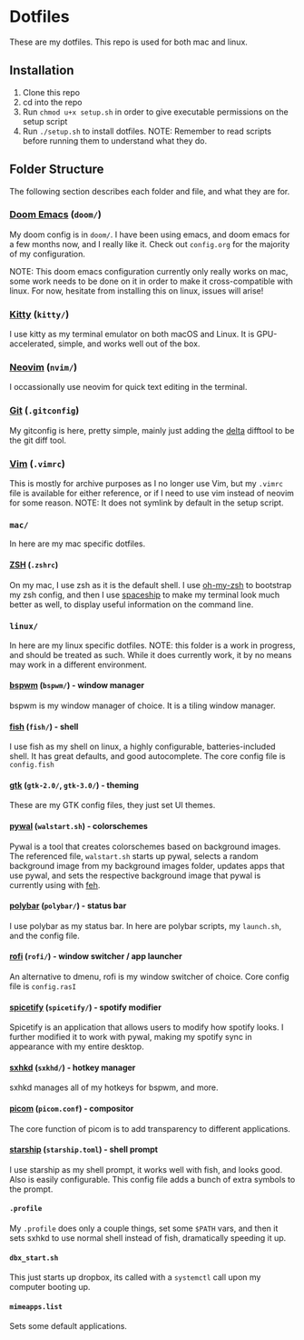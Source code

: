# Dotfiles

These are my dotfiles. This repo is used for both mac and linux.

## Installation

1. Clone this repo
2. cd into the repo
3. Run `chmod u+x setup.sh` in order to give executable permissions on the setup script
4. Run `./setup.sh` to install dotfiles. NOTE: Remember to read scripts before running them to understand what they do.

## Folder Structure

The following section describes each folder and file, and what they are for.

### [Doom Emacs](https://github.com/hlissner/doom-emacs) (`doom/`)

My doom config is in `doom/`. I have been using emacs, and doom emacs for a few months now, and I really like it. Check out `config.org` for the majority of my configuration.

NOTE: This doom emacs configuration currently only really works on mac, some work needs to be done on it in order to make it cross-compatible with linux. For now, hesitate from installing this on linux, issues will arise!

### [Kitty](https://github.com/kovidgoyal/kitty) (`kitty/`)

I use kitty as my terminal emulator on both macOS and Linux. It is GPU-accelerated, simple, and works well out of the box.

### [Neovim](https://neovim.io) (`nvim/`)

I occassionally use neovim for quick text editing in the terminal.

### [Git](https://git-scm.com) (`.gitconfig`)

My gitconfig is here, pretty simple, mainly just adding the [delta](https://github.com/dandavison/delta) difftool to be the git diff tool.

### [Vim](https://www.vim.org) (`.vimrc`)

This is mostly for archive purposes as I no longer use Vim, but my `.vimrc` file is available for either reference, or if I need to use vim instead of neovim for some reason. NOTE: It does not symlink by default in the setup script.

### `mac/`

In here are my mac specific dotfiles.

#### [ZSH](https://www.zsh.org) (`.zshrc`)

On my mac, I use zsh as it is the default shell. I use [oh-my-zsh](https://ohmyz.sh) to bootstrap my zsh config, and then I use [spaceship](https://spaceship-prompt.sh) to make my terminal look much better as well, to display useful information on the command line.

### `linux/`

In here are my linux specific dotfiles. NOTE: this folder is a work in progress, and should be treated as such. While it does currently work, it by no means may work in a different environment.

#### [bspwm](https://github.com/baskerville/bspwm) (`bspwm/`) - window manager

bspwm is my window manager of choice. It is a tiling window manager.

#### [fish](https://fishshell.com) (`fish/`) - shell

I use fish as my shell on linux, a highly configurable, batteries-included shell. It has great defaults, and good autocomplete. The core config file is `config.fish`

#### [gtk](https://www.gtk.org) (`gtk-2.0/`, `gtk-3.0/`) - theming

These are my GTK config files, they just set UI themes.

#### [pywal](https://github.com/dylanaraps/pywal) (`walstart.sh`) - colorschemes

Pywal is a tool that creates colorschemes based on background images. The referenced file, `walstart.sh` starts up pywal, selects a random background image from my background images folder, updates apps that use pywal, and sets the respective background image that pywal is currently using with [feh](https://feh.finalrewind.org).

#### [polybar](https://github.com/polybar/polybar) (`polybar/`) - status bar

I use polybar as my status bar. In here are polybar scripts, my `launch.sh`, and the config file.

#### [rofi](https://github.com/davatorium/rofi) (`rofi/`) - window switcher / app launcher

An alternative to dmenu, rofi is my window switcher of choice. Core config file is `config.rasI`

#### [spicetify](https://spicetify.app) (`spicetify/`) - spotify modifier

Spicetify is an application that allows users to modify how spotify looks. I further modified it to work with pywal, making my spotify sync in appearance with my entire desktop.

#### [sxhkd](https://github.com/baskerville/sxhkd) (`sxkhd/`) - hotkey manager

sxhkd manages all of my hotkeys for bspwm, and more.

#### [picom](https://github.com/yshui/picom) (`picom.conf`) - compositor

The core function of picom is to add transparency to different applications.

#### [starship](https://starship.rs) (`starship.toml`) - shell prompt

I use starship as my shell prompt, it works well with fish, and looks good. Also is easily configurable. This config file adds a bunch of extra symbols to the prompt.

#### `.profile`

My `.profile` does only a couple things, set some `$PATH` vars, and then it sets sxhkd to use normal shell instead of fish, dramatically speeding it up.

#### `dbx_start.sh`

This just starts up dropbox, its called with a `systemctl` call upon my computer booting up.

#### `mimeapps.list`

Sets some default applications.
